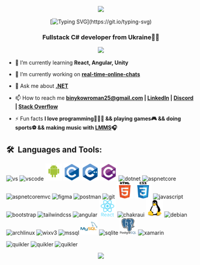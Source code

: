 <p align="center">
  <img src="https://capsule-render.vercel.app/api?type=waving&height=175&color=gradient&text=Hi%20there!&fontAlignY=42&animation=twinkling&fontColor=fff&textBg=false"/>
</p>

<div align="center">
  
[![Typing SVG](https://readme-typing-svg.herokuapp.com?font=Ubuntu&weight=500&size=26&letterSpacing=&duration=3000&pause=1000&color=1AF7BD&background=FF000000&center=true&vCenter=true&width=435&lines=Welcome+to+my+profile!+%F0%9F%91%8B;My+name+is+Roman+Binyukov!)](https://git.io/typing-svg)

<h3 align="center">Fullstack C# developer from Ukraine💙💛</h3>

![](https://komarev.com/ghpvc/?username=Quikler)
</div>

- 🌱 I’m currently learning **React, Angular, Unity**

- 🔭 I’m currently working on **[real-time-online-chats](https://github.com/Quikler/real-time-online-chats)**

- 💬 Ask me about <a href="https://dotnet.microsoft.com/">**.NET**</a>

- 📫 How to reach me **binykowroman25@gmail.com | <a href="https://www.linkedin.com/in/roman-binyukov-152895329/">LinkedIn</a> | <a href="https://discordapp.com/users/479183227995815936">Discord</a> | <a href="https://stackoverflow.com/users/23143871/quikler">Stack Overflow</a>**

- ⚡ Fun facts **I love programming👨🏻‍💻 && playing games🎮 && doing sports⚽ && making music with <a href="https://lmms.io/">LMMS</a>🎧**

<!-- Languages and Tools -->
<h2> 🛠️ &nbsp;Languages and Tools:</h2>
<p>
  <img src="https://upload.wikimedia.org/wikipedia/commons/2/2c/Visual_Studio_Icon_2022.svg" alt="vs" width="45" height="45" />
  <img src="https://cdn.jsdelivr.net/gh/devicons/devicon/icons/vscode/vscode-original.svg" alt="vscode" width="45" height="45"/>
  <img src="https://raw.githubusercontent.com/devicons/devicon/master/icons/android/android-original-wordmark.svg" alt="android" width="45" height="45"/>
  <img src="https://raw.githubusercontent.com/devicons/devicon/master/icons/c/c-original.svg" alt="c" width="45" height="45" />
  <img src="https://raw.githubusercontent.com/devicons/devicon/master/icons/cplusplus/cplusplus-original.svg" alt="cplusplus" width="45" height="45"/>
      <img src="https://raw.githubusercontent.com/devicons/devicon/master/icons/csharp/csharp-original.svg" alt="csharp" width="45" height="45"/>
      <img src="https://upload.wikimedia.org/wikipedia/commons/7/7d/Microsoft_.NET_logo.svg" alt="dotnet" width="45" height="45"/>
      <img src="https://ih0.redbubble.net/image.366684650.5673/flat,1000x1000,075,f.u1.jpg" alt="aspnetcore" width="45" height="45" />
      <img src="https://codeopinion.com/wp-content/uploads/2017/06/Bitmap-MEDIUM_ASP.NET-Core-MVC-Logo_2colors_Square_Boxed_RGB.png" alt="aspnetcoremvc" width="45" height="45"/>
      <img src="https://www.vectorlogo.zone/logos/figma/figma-icon.svg" alt="figma" width="45" height="45"/>
      <img src="https://www.vectorlogo.zone/logos/getpostman/getpostman-icon.svg" alt="postman" width="45" height="45"/>
      <img src="https://www.vectorlogo.zone/logos/git-scm/git-scm-icon.svg" alt="git" width="45" height="45"/>
      <img src="https://raw.githubusercontent.com/devicons/devicon/master/icons/html5/html5-original-wordmark.svg" alt="html5" width="45" height="45"/>
      <img src="https://raw.githubusercontent.com/devicons/devicon/master/icons/css3/css3-original-wordmark.svg" alt="css3" width="45" height="45"/>
      <img src="https://2ality.com/2011/10/logo-js/js.jpg" alt="javascript" width="45" height="45"/>
      <img src="https://getbootstrap.com/docs/5.0/assets/brand/bootstrap-social-logo.png" alt="bootstrap" width="45" height="45"/>
      <img src="https://upload.wikimedia.org/wikipedia/commons/d/d5/Tailwind_CSS_Logo.svg" alt="tailwindcss" width="45" height="45"/>
      <img src="https://angular.io/assets/images/logos/angular/angular.svg" alt="angular" width="45" height="45"/>
      <img src="https://raw.githubusercontent.com/devicons/devicon/master/icons/react/react-original-wordmark.svg" alt="react" width="45" height="45"/>
      <img src="https://camo.githubusercontent.com/d79fbd4932083fec133128e1d46a3227d6a3f86f647de9d5eeedf65d5ad94832/68747470733a2f2f6f70656e636f6c6c6563746976652e636f6d2f6368616b72612d75692f6f7267616e697a6174696f6e2f302f6176617461722e7376673f6176617461724865696768743d313330" alt="chakraui" width="45" height="45" />
      <img src="https://raw.githubusercontent.com/devicons/devicon/master/icons/linux/linux-original.svg" alt="linux" width="45" height="45"/>
      <img src="https://cdn0.iconfinder.com/data/icons/flat-round-system/512/debian-1024.png" alt="debian" width="45" height="45" />
      <img src="https://wiki.installgentoo.com/images/f/f9/Arch-linux-logo.png" alt="archlinux" width="45" height="45" />
      <img src="https://upload.wikimedia.org/wikipedia/commons/1/18/WiX_logo_%282016%2C_black%29.svg" alt="wixv3" width="45" height="45" />
      <img src="https://www.svgrepo.com/show/303229/microsoft-sql-server-logo.svg" alt="mssql" width="45" height="45"/>
      <img src="https://raw.githubusercontent.com/devicons/devicon/master/icons/mysql/mysql-original-wordmark.svg" alt="mysql" width="45" height="45"/>
      <img src="https://www.vectorlogo.zone/logos/sqlite/sqlite-icon.svg" alt="sqlite" width="45" height="45"/>
      <img src="https://raw.githubusercontent.com/devicons/devicon/master/icons/postgresql/postgresql-original-wordmark.svg" alt="postgresql" width="45" height="45" />
      <img src="https://raw.githubusercontent.com/detain/svg-logos/780f25886640cef088af994181646db2f6b1a3f8/svg/xamarin.svg" alt="xamarin" width="45" height="45"/>
</p>

<!-- Stats -->
<img src="https://github-readme-stats.vercel.app/api/top-langs?username=quikler&show_icons=true&locale=en&layout=compact&theme=radical" alt="quikler"  />
<img src="https://github-readme-stats.vercel.app/api?username=quikler&show_icons=true&locale=en&theme=radical&rank_icon=github" alt="quikler" />
<img src="https://github-readme-streak-stats.herokuapp.com/?user=quikler&show_icons=true&theme=radical" alt="quikler" />

<!-- Footer -->
<p align="center">
  <img src="https://capsule-render.vercel.app/api?type=waving&height=175&color=gradient&fontAlignY=38&animation=twinkling&fontColor=fff&textBg=false&section=footer"/>
</p>
